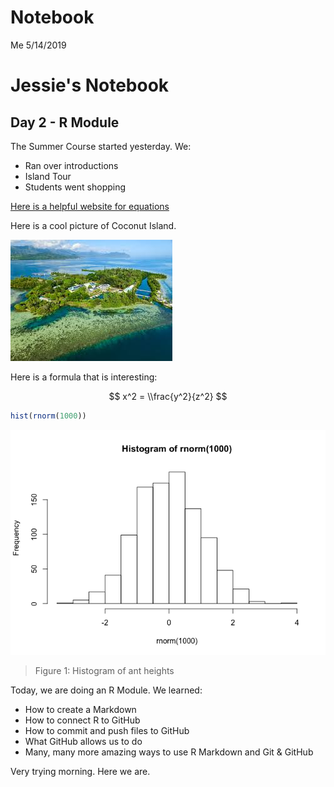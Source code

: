 Notebook
================
Me
5/14/2019

Jessie's Notebook
=================

Day 2 - R Module
----------------

The Summer Course started yesterday. We:

-   Ran over introductions
-   Island Tour
-   Students went shopping

[Here is a helpful website for equations](https://www.calvin.edu/~rpruim/courses/s341/S17/from-class/MathinRmd.html)

Here is a cool picture of Coconut Island.

![HIMB](Unknown.jpeg)

Here is a formula that is interesting:

$$ x^2 = \\frac{y^2}{z^2} $$

``` r
hist(rnorm(1000))
```

![](notebook_files/figure-markdown_github-ascii_identifiers/unnamed-chunk-1-1.png)

> Figure 1: Histogram of ant heights

Today, we are doing an R Module. We learned:

-   How to create a Markdown
-   How to connect R to GitHub
-   How to commit and push files to GitHub
-   What GitHub allows us to do
-   Many, many more amazing ways to use R Markdown and Git & GitHub

Very trying morning. Here we are.
